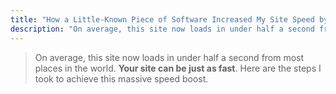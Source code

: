 ```yaml
---
title: "How a Little-Known Piece of Software Increased My Site Speed by 640%"
description: "On average, this site now loads in under half a second from most places in the world. Your site can be just as fast. Here are the steps I took to achieve this massive speed boost."
---
```


> On average, this site now loads in under half a second from most places in the world. **Your site can be just as fast**. Here are the steps I took to achieve this massive speed boost.




[0]: http://developmentseed.org/blog/2012/07/27/build-cms-free-websites/